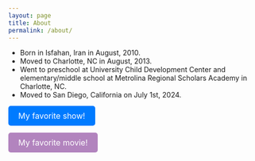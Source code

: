 ```yaml
---
layout: page
title: About
permalink: /about/
---
```


- Born in Isfahan, Iran in August, 2010.
- Moved to Charlotte, NC in August, 2013.
- Went to preschool at University Child Development Center and elementary/middle school at Metrolina Regional Scholars Academy in Charlotte, NC.
- Moved to San Diego, California on July 1st, 2024.


<a href="https://www.disneyplus.com/browse/entity-95ffc9f8-bb94-486c-b2bb-8a817f326b51?distributionPartner=google" style="
    display: inline-block;
    padding: 10px 20px;
    font-size: 16px;
    color: #fff;
    background-color: #007BFF;
    border: none;
    border-radius: 5px;
    text-decoration: none;
    text-align: center;
    cursor: pointer;">
  My favorite show!
</a>

<a href="https://www.disneyplus.com/browse/entity-46af23cb-79bc-4e57-90c0-1fc9661f8afe" style="
    display: inline-block;
    padding: 10px 20px;
    font-size: 16px;
    color: #fff;
    background-color: #B284BE;
    border: none;
    border-radius: 5px;
    text-decoration: none;
    text-align: center;
    cursor: pointer;">
  My favorite movie!
</a>